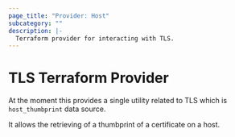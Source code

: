```yaml
---
page_title: "Provider: Host"
subcategory: ""
description: |-
  Terraform provider for interacting with TLS.
---
```


# TLS Terraform Provider

At the moment this provides a single utility related to TLS which is `host_thumbprint` data source.

It allows the retrieving of a thumbprint of a certificate on a host.
